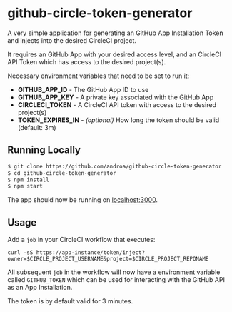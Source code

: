 # github-circle-token-generator

A very simple application for generating an GitHub App Installation Token and injects into the desired CircleCI project.

It requires an GitHub App with your desired access level, and an CircleCI API Token which has access to the desired project(s).

Necessary environment variables that need to be set to run it:

- **GITHUB_APP_ID** - The GitHub App ID to use
- **GITHUB_APP_KEY** - A private key associated with the GitHub App
- **CIRCLECI_TOKEN** - A CircleCI API token with access to the desired project(s)
- **TOKEN_EXPIRES_IN** - _(optional)_ How long the token should be valid (default: 3m)

## Running Locally

```sh
$ git clone https://github.com/androa/github-circle-token-generator
$ cd github-circle-token-generator
$ npm install
$ npm start
```

The app should now be running on [localhost:3000](http://localhost:3000/).

## Usage

Add a `job` in your CircleCI workflow that executes:

`curl -sS https://app-instance/token/inject?owner=$CIRCLE_PROJECT_USERNAME&project=$CIRCLE_PROJECT_REPONAME`

All subsequent `job` in the workflow will now have a environment variable called `GITHUB_TOKEN` which can be used for interacting with the GitHub API as an App Installation.

The token is by default valid for 3 minutes.
